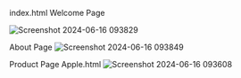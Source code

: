 index.html Welcome Page

![Screenshot 2024-06-16 093829](https://github.com/Shaileshssss/JuiceBar-/assets/108980657/c5d11c82-e808-4b89-b196-3aa824b4035e)

About Page
![Screenshot 2024-06-16 093849](https://github.com/Shaileshssss/JuiceBar-/assets/108980657/2fcc23e6-e1f0-4f1a-8bc7-87a91fbeb27a)

Product Page 
Apple.html
![Screenshot 2024-06-16 093608](https://github.com/Shaileshssss/JuiceBar-/assets/108980657/1cb3608d-1583-4dbb-8ae9-6d1e7976c3ca)
